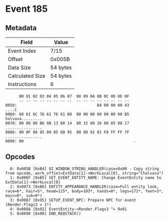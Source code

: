 # Event 185

## Metadata

| Field           | Value    |
|-----------------|----------|
| Event Index     | 7/15     |
| Offset          | 0x005B   |
| Data Size       | 54 bytes |
| Calculated Size | 54 bytes |
| Instructions    | 6        |

```
      00 01 02 03 04 05 06 07  08 09 0A 0B 0C 0D 0E 0F
      -- -- -- -- -- -- -- --  -- -- -- -- -- -- -- --
0050:                                   B4 00 00 00 43             ....C
0060: 68 61 6C 76 61 76 61 00  00 00 00 00 00 00 00 B5  halvava.........
0070: 00 00 00 B6 0B 13 80 14  80 15 80 16 80 05 80 17  ................
0080: 80 0F 80 05 80 05 80 95  00 80 92 01 F8 FF FF 7F  ................
0090: 00                                                .               
```

## Opcodes

```
  0: 0x005B [0xB4] UI_WINDOW_STRING_HANDLER(case=0x00 - Copy string from opcode, work_offset=ExtData[1]->WorkLocal[0], string="Chalvava")
  1: 0x006F [0xB5] SET_EVENT_ENTITY_NAME: Change EventEntity name to ExtData[1]->WorkLocal[0]
  2: 0x0073 [0xB6] ENTITY_APPEARANCE_HANDLER(case=Full entity look, race=6*, hair=5*, head=115*, body=103*, hands=0*, legs=171*, feet=3*, main=0*, sub=0*)
  3: 0x0087 [0x95] SETUP_EVENT_NPC: Prepare NPC for event (Render.Flags3 = 1*)
  4: 0x008A [0x92] EventEntity->Render.Flags3 ^= 0x01
  5: 0x0090 [0x00] END_REQSTACK()
```
